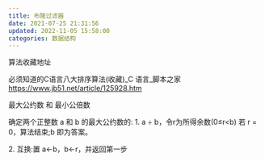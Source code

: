 ```yaml
---
title: 布隆过滤器
date: 2021-07-25 21:31:56
updated: 2022-11-05 15:58:00
categories: 数据结构
---
```


算法收藏地址

必须知道的C语言八大排序算法(收藏)_C 语言_脚本之家
<https://www.jb51.net/article/125928.htm>

最大公约数 和 最小公倍数

确定两个正整数 a 和 b 的最大公约数的:
1\. a ÷ b，令r为所得余数(0≤r<b)
若 r = 0，算法结束;b 即为答案。

2\. 互换:置 a←b，b←r，并返回第一步
